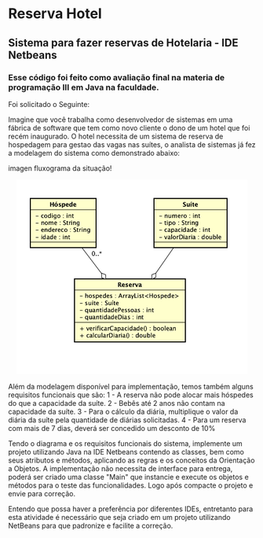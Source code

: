 # Reserva Hotel
## Sistema para fazer reservas de Hotelaria - IDE Netbeans

### Esse código foi feito como avaliação final na materia de programação III em Java na faculdade.

Foi solicitado o Seguinte:

Imagine que você trabalha como desenvolvedor de sistemas em uma fábrica de software que tem como novo cliente o dono de um hotel que foi recém inaugurado. O hotel necessita de um sistema de reserva de hospedagem para gestao das vagas nas suítes, o analista de sistemas já fez a modelagem do sistema como demonstrado abaixo:

imagen fluxograma da situação!
<p align="center">
<img width="470" src="src/fluxogramamapa.png">
</p>

Além da modelagem disponível para implementação, temos também alguns requisitos funcionais que são:
1 - A reserva não pode alocar mais hóspedes do que a capacidade da suíte.
2 - Bebês até 2 anos não contam na capacidade da suíte.
3 - Para o cálculo da diária, multiplique o valor da diária da suíte pela quantidade de diárias solicitadas.
4 - Para um reserva com mais de 7 dias, deverá ser concedido um desconto de 10%

Tendo o diagrama e os requisitos funcionais do sistema, implemente um projeto utilizando Java na IDE Netbeans contendo as classes, bem como seus atributos e métodos, aplicando as regras e os conceitos da Orientação a Objetos. A implementação não necessita de interface para entrega, poderá ser criado uma classe "Main" que instancie e execute os objetos e métodos para o teste das funcionalidades. Logo após compacte o projeto e envie para correção.

Entendo que possa haver a preferência por diferentes IDEs, entretanto para esta atividade é necessário que seja criado em um projeto utilizando NetBeans para que padronize e facilite a correção.


